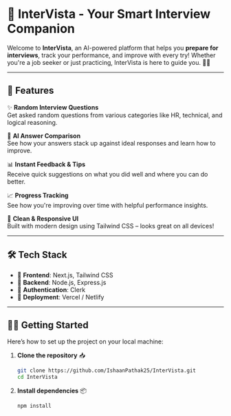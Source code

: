 # 🎯 InterVista - Your Smart Interview Companion

Welcome to **InterVista**, an AI-powered platform that helps you **prepare for interviews**, track your performance, and improve with every try! Whether you're a job seeker or just practicing, InterVista is here to guide you. 💼🧠

---

## 🚀 Features

✨ **Random Interview Questions**  
Get asked random questions from various categories like HR, technical, and logical reasoning.

🤖 **AI Answer Comparison**  
See how your answers stack up against ideal responses and learn how to improve.

📊 **Instant Feedback & Tips**  
Receive quick suggestions on what you did well and where you can do better.

📈 **Progress Tracking**  
See how you're improving over time with helpful performance insights.

🎨 **Clean & Responsive UI**  
Built with modern design using Tailwind CSS – looks great on all devices!

---

## 🛠️ Tech Stack

- 🧩 **Frontend**: Next.js, Tailwind CSS
- 🔧 **Backend**: Node.js, Express.js
- 🔐 **Authentication**: Clerk
- 🚀 **Deployment**: Vercel / Netlify

---

## 🧑‍💻 Getting Started

Here’s how to set up the project on your local machine:

1. **Clone the repository** 📥
   ```bash
   git clone https://github.com/IshaanPathak25/InterVista.git
   cd InterVista
2. **Install dependencies** 📦
   ```bash
   npm install
